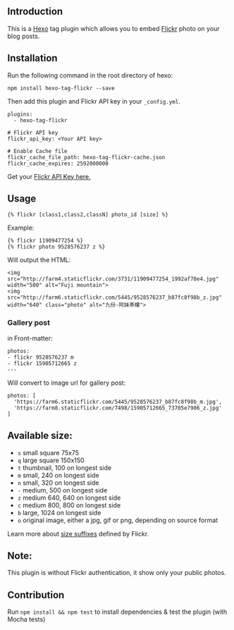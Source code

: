 ## Introduction

This is a [Hexo](http://hexo.io) tag plugin which allows you to embed [Flickr](http://flickr.com) photo on your blog posts.


## Installation

Run the following command in the root directory of hexo:

```
npm install hexo-tag-flickr --save
```
Then add this plugin and Flickr API key in your `_config.yml`.

```
plugins:
  - hexo-tag-flickr

# Flickr API key
flickr_api_key: <Your API key>

# Enable Cache file
flickr_cache_file_path: hexo-tag-flickr-cache.json
flickr_cache_expires: 2592000000
```
Get your [Flickr API Key here.](http://www.flickr.com/services/api/keys/)

## Usage

```
{% flickr [class1,class2,classN] photo_id [size] %}
```

Example:

```
{% flickr 11909477254 %}
{% flickr photo 9528576237 z %}
```

Will output the HTML:

```
<img src="http://farm4.staticflickr.com/3731/11909477254_1992af78e4.jpg" width="500" alt="Fuji mountain">
<img src="http://farm6.staticflickr.com/5445/9528576237_b87fc8f98b_z.jpg" width="640" class="photo" alt="九份-阿妹茶樓">
```

### Gallery post

in Front-matter:

```
photos: 
- flickr 9528576237 m
- flickr 15905712665 z
---
```

Will convert to image url for gallery post:

```
photos: [ 
  'https://farm6.staticflickr.com/5445/9528576237_b87fc8f98b_m.jpg',
  'https://farm8.staticflickr.com/7498/15905712665_73705e7986_z.jpg'
]
```

## Available size:

* `s` small square 75x75
* `q` large square 150x150
* `t` thumbnail, 100 on longest side
* `m` small, 240 on longest side
* `n` small, 320 on longest side
* `-` medium, 500 on longest side
* `z` medium 640, 640 on longest side
* `c` medium 800, 800 on longest side
* `b` large, 1024 on longest side
* `o` original image, either a jpg, gif or png, depending on source format

Learn more about [size suffixes](https://www.flickr.com/services/api/misc.urls.html) defined by Flickr.

## Note:
This plugin is without Flickr authentication, it show only your public photos.

## Contribution

Run ```npm install && npm test``` to install dependencies & test the plugin (with Mocha tests)